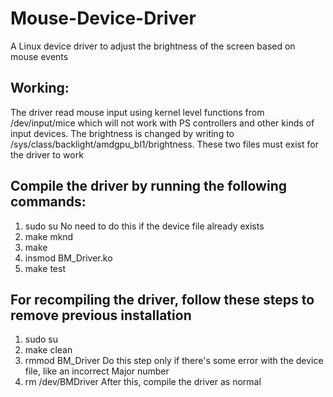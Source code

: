 # Mouse-Device-Driver
A Linux device driver to adjust the brightness of the screen based on mouse events

## Working:
The driver read mouse input using kernel level functions from /dev/input/mice which will not work with PS controllers and other kinds of input devices. The brightness is changed by writing to /sys/class/backlight/amdgpu_bl1/brightness. These two files must exist for the driver to work

## Compile the driver by running the following commands:
1) sudo su
No need to do this if the device file already exists
2) make mknd 
3) make
4) insmod BM_Driver.ko
5) make test

## For recompiling the driver, follow these steps to remove previous installation
1) sudo su
2) make clean
3) rmmod BM_Driver
Do this step only if there's some error with the device file, like an incorrect Major number
4) rm /dev/BMDriver
After this, compile the driver as normal
